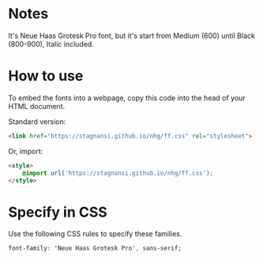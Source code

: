 # Notes
It's Neue Haas Grotesk Pro font, but it's start from Medium (600) until Black (800-900), Italic included.

# How to use
To embed the fonts into a webpage, copy this code into the head of your HTML document.

Standard version:
````html
<link href="https://stagnansi.github.io/nhg/ff.css" rel="stylesheet">
````

Or, import:
````html
<style>
	@import url('https://stagnansi.github.io/nhg/ff.css');
</style>
````

# Specify in CSS
Use the following CSS rules to specify these families.
````css
font-family: 'Neue Haas Grotesk Pro', sans-serif;
````
